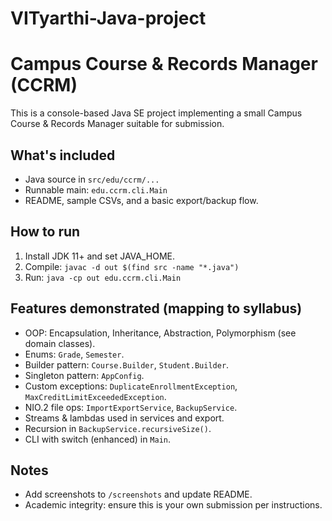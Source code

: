 # VITyarthi-Java-project
# Campus Course & Records Manager (CCRM)
This is a console-based Java SE project implementing a small Campus Course & Records Manager suitable for submission.

## What's included
- Java source in `src/edu/ccrm/...`
- Runnable main: `edu.ccrm.cli.Main`
- README, sample CSVs, and a basic export/backup flow.

## How to run
1. Install JDK 11+ and set JAVA_HOME.
2. Compile: `javac -d out $(find src -name "*.java")`
3. Run: `java -cp out edu.ccrm.cli.Main`

## Features demonstrated (mapping to syllabus)
- OOP: Encapsulation, Inheritance, Abstraction, Polymorphism (see domain classes). 
- Enums: `Grade`, `Semester`.
- Builder pattern: `Course.Builder`, `Student.Builder`.
- Singleton pattern: `AppConfig`.
- Custom exceptions: `DuplicateEnrollmentException`, `MaxCreditLimitExceededException`.
- NIO.2 file ops: `ImportExportService`, `BackupService`.
- Streams & lambdas used in services and export.
- Recursion in `BackupService.recursiveSize()`.
- CLI with switch (enhanced) in `Main`.

## Notes
- Add screenshots to `/screenshots` and update README.
- Academic integrity: ensure this is your own submission per instructions.
